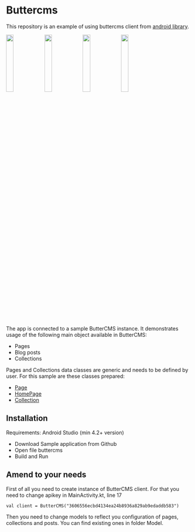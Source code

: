 # Buttercms
This repository is an example of using buttercms client from [android library](https://github.com/ButterCMS/buttercms-kotlin).

<img src="https://github.com/deAnnaa/buttercms/blob/master/screenshots/screenshot.png" width=20% height=20%> <img src="https://github.com/deAnnaa/buttercms/blob/master/screenshots/screenshot_1.png" width=20% height=20%> <img src="https://github.com/deAnnaa/buttercms/blob/master/screenshots/screenshot_2.png" width=20% height=20%> <img src="https://github.com/deAnnaa/buttercms/blob/master/screenshots/screenshot_3.png" width=20% height=20%>

The app is connected to a sample ButterCMS instance. It demonstrates usage of the following main object available in ButterCMS:
- Pages
- Blog posts
- Collections

Pages and Collections data classes are generic and needs to be defined by user. 
For this sample are these classes prepared: 
- [Page](https://github.com/deAnnaa/buttercms/blob/master/app/src/main/java/com/example/buttercms/model/Page.kt)
- [HomePage](https://github.com/deAnnaa/buttercms/blob/master/app/src/main/java/com/example/buttercms/model/HomePage.kt)
- [Collection](https://github.com/deAnnaa/buttercms/blob/master/app/src/main/java/com/example/buttercms/model/Collection.kt)


## Installation
Requirements: Android Studio (min 4.2+ version)
- Download Sample application from Github
- Open file buttercms
- Build and Run

## Amend to your needs
First of all you need to create instance of ButterCMS client. 
For that you need to change apikey in MainActivity.kt, line 17

``
val client = ButterCMS("3606556ecbd4134ea24b8936a829ab9edaddb583")
``

Then you need to change models to reflect you configuration of pages, collections and posts. 
You can find existing ones in folder Model.
